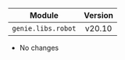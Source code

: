 | Module                  | Version       |
| ------------------------|:-------------:|
| ``genie.libs.robot``    |     v20.10    |

* No changes